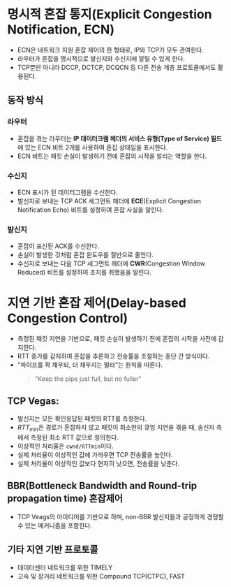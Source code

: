 # 명시적 혼잡 통지(Explicit Congestion Notification, ECN)
- ECN은 네트워크 지원 혼잡 제어의 한 형태로, IP와 TCP가 모두 관여한다.
- 라우터가 혼잡을 명시적으로 발신지와 수신지에 알릴 수 있게 한다.
- TCP뿐만 아니라 DCCP, DCTCP, DCQCN 등 다른 전송 계층 프로토콜에서도 활용된다.
## 동작 방식
### 라우터
- 혼잡을 겪는 라우터는 **IP 데이터크램 헤더의 서비스 유형(Type of Service) 필드**에 있는 ECN 비트 2개를 사용하여 혼잡 상태임을 표시한다.
- ECN 비트는 패킷 손실이 발생하기 전에 혼잡의 시작을 알리는 역할을 한다.
### 수신지
- ECN 표시가 된 데이터그램을 수신한다.
- 발신지로 보내는 TCP ACK 세그먼트 헤더에 **ECE**(Explicit Congestion Notification Echo) 비트를 설정하여 혼잡 사실을 알린다.
### 발신지
- 혼잡이 표신된 ACK를 수신한다.
- 손실이 발생한 것처럼 혼잡 윈도우를 절반으로 줄인다.
- 수신지로 보내는 다음 TCP 세그먼트 헤더에 **CWR**(Congestion Window Reduced) 비트를 설정하여 조치를 취했음을 알린다.

# 지연 기반 혼잡 제어(Delay-based Congestion Control)
- 측정된 패킷 지연을 기반으로, 패킷 손실이 발생하기 전에 혼잡의 시작을 사전에 감지한다.
- RTT 증가를 감지하여 혼잡을 추론하고 전송률을 조절하는 종단 간 방식이다.
- "파이프를 꽉 채우되, 더 채우지는 말라"는 원칙을 따른다.
  > "Keep the pipe just full, but no fuller"
## TCP Vegas:
- 발신지는 모든 확인응답된 패킷의 RTT를 측정한다.
- $RTT_{min}$은 경로가 혼잡하지 않고 패킷이 최소한의 큐잉 지연을 겪을 때, 송신자 측에서 측정된 최소 RTT 값으로 정의한다.
- 이상적인 처리율은 `cwnd/RTTmin`이다.
- 실제 처리율이 이상적인 값에 가까우면 TCP 전송률을 높인다.
- 실제 처리율이 이상적인 값보다 현저히 낮으면, 전송률을 낮춘다.
## BBR(Bottleneck Bandwidth and Round-trip propagation time) 혼잡제어
- TCP Veags의 아이디어를 기반으로 하며, non-BBR 발신지들과 공정하게 경쟁할 수 있는 메커니즘을 포함한다.
## 기타 지연 기반 프로토콜
- 데이터센터 네트워크를 위한 TIMELY
- 고속 및 장거리 네트워크를 위한 Compound TCP(CTPC), FAST